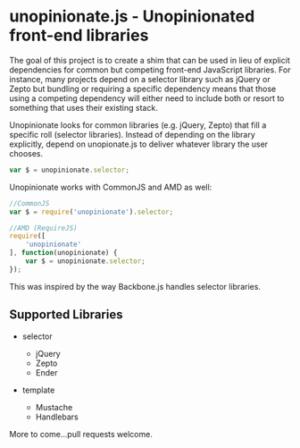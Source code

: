 unopinionate.js - Unopinionated front-end libraries
===================================================

The goal of this project is to create a shim that can be used in lieu of explicit dependencies for common but competing front-end JavaScript libraries.  For instance, many projects depend on a selector library such as jQuery or Zepto but bundling or requiring a specific dependency means that those using a competing dependency will either need to include both or resort to something that uses their existing stack.

Unopinionate looks for common libraries (e.g. jQuery, Zepto) that fill a specific roll (selector libraries).  Instead of depending on the library explicitly, depend on unopionate.js to deliver whatever library the user chooses.

```javascript
var $ = unopinionate.selector;
```

Unopinionate works with CommonJS and AMD as well:

```javascript
//CommonJS
var $ = require('unopinionate').selector;

//AMD (RequireJS)
require([
    'unopinionate'
], function(unopinionate) {
    var $ = unopinionate.selector;
});
```

This was inspired by the way Backbone.js handles selector libraries.

Supported Libraries
-------------------
- selector
    - jQuery
    - Zepto
    - Ender

- template
    - Mustache
    - Handlebars

More to come...pull requests welcome.

